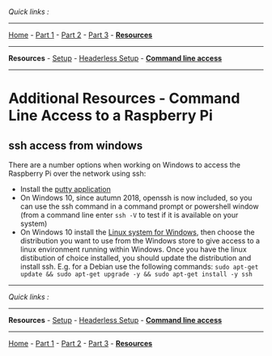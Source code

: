 *Quick links :*
***
[Home](/README.md) - [Part 1](/part1/README.md) - [Part 2](/part2/README.md) - [Part 3](/part3/README.md) - [**Resources**](/additionalResources/README.md)
***
**Resources** - [Setup](PREREQUISITES_AND_SETUP.md) - [Headerless Setup](HEADERLESS_SETUP.md) - [**Command line access**](COMMAND_LINE_ACCESS.md)
***

# Additional Resources - Command Line Access to a Raspberry Pi


## ssh access from windows

There are a number options when working on Windows to access the Raspberry Pi over the network using ssh:

- Install the [putty application](https://www.putty.org)
- On Windows 10, since autumn 2018, openssh is now included, so you can use the ssh command in a command prompt or powershell window (from a command line enter ```ssh -V``` to test if it is available on your system)
- On Windows 10 install the [Linux system for Windows](https://docs.microsoft.com/en-us/windows/wsl/install-win10), then choose the distribution you want to use from the Windows store to give access to a linux environment running within Windows.  Once you have the linux distibution of choice installed, you should update the distribution and install ssh.  E.g. for a Debian use the following commands: ```sudo apt-get update && sudo apt-get upgrade -y && sudo apt-get install -y ssh``` 

***
*Quick links :*
***
**Resources** - [Setup](PREREQUISITES_AND_SETUP.md) - [Headerless Setup](HEADERLESS_SETUP.md) - [**Command line access**](COMMAND_LINE_ACCESS.md)
***
[Home](/README.md) - [Part 1](/part1/README.md) - [Part 2](/part2/README.md) - [Part 3](/part3/README.md) - [**Resources**](/additionalResources/README.md)

